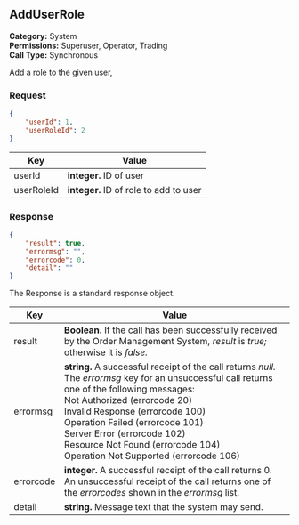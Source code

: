## AddUserRole

**Category:** System<br />**Permissions:** Superuser, Operator, Trading <br />**Call Type:** Synchronous

Add a role to the given user,

### Request

```json
{
	"userId": 1,
	"userRoleId": 2
}
```

| Key          | Value                                                        |
| ------------ | ------------------------------------------------------------ |
| userId     | **integer.** ID of user |
| userRoleId     | **integer.** ID of role to add to user |

### Response

```json
{
    "result": true,
    "errormsg": "",
    "errorcode": 0,
    "detail": ""
}
```
The Response is a standard response object.

| Key       | Value                                                        |
| --------- | ------------------------------------------------------------ |
| result    | **Boolean.** If the call has been successfully received by the Order Management System, *result* is *true;* otherwise it is *false.* |
| errormsg  | **string.** A successful receipt of the call returns *null.* The *errormsg* key for an unsuccessful call returns one of the following messages:<br />Not Authorized (errorcode 20)<br />Invalid Response (errorcode 100)<br />Operation Failed (errorcode 101)<br />Server Error (errorcode 102)<br />Resource Not Found (errorcode 104)<br />Operation Not Supported (errorcode 106) |
| errorcode | **integer.** A successful receipt of the call returns 0. An unsuccessful receipt of the call returns one of the *errorcodes* shown in the *errormsg* list. |
| detail    | **string.** Message text that the system may send.      